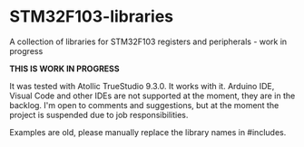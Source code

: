 # STM32F103-libraries
A collection of libraries for STM32F103 registers and peripherals - work in progress

**THIS IS WORK IN PROGRESS**

It was tested with Atollic TrueStudio 9.3.0. It works with it.
Arduino IDE, Visual Code and other IDEs are not supported at the moment, they are in the backlog.
I'm open to comments and suggestions, but at the moment the project is suspended due to job responsibilities.

Examples are old, please manually replace the library names in #includes.
